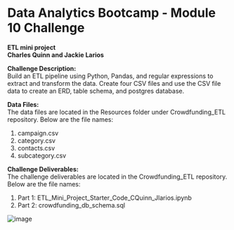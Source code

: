 # Data Analytics Bootcamp - Module 10 Challenge
<b>ETL mini project</b><br>
<b>Charles Quinn and Jackie Larios</b><br>

<b>Challenge Description:</b><br>
Build an ETL pipeline using Python, Pandas, and regular expressions to extract and transform the data. Create four CSV files and use the CSV file data to create an ERD, table schema, and postgres database.<br>

<b>Data Files:</b><br>
The data files are located in the Resources folder under Crowdfunding_ETL repository. Below are the file names:<br>
1. campaign.csv<br>
2. category.csv<br>
3. contacts.csv<br>
4. subcategory.csv<br>

<b>Challenge Deliverables:</b><br>
The challenge deliverables are located in the Crowdfunding_ETL repository. Below are the file names:<br>
1. Part 1: ETL_Mini_Project_Starter_Code_CQuinn_Jlarios.ipynb<br>
2. Part 2: crowdfunding_db_schema.sql<br>

![image](https://github.com/jl211412/Crowdfunding_ETL/assets/128498023/1c98bf19-3332-43f4-b868-085ce458510a)

